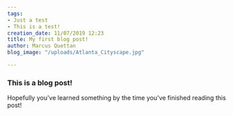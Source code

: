 ```yaml
---
tags:
- Just a test
- This is a test!
creation_date: 11/07/2019 12:23
title: My first blog post!
author: Marcus Quettan
blog_image: "/uploads/Atlanta_Cityscape.jpg"

---
```

### This is a blog post!

Hopefully you've learned something by the time you've finished reading this post!